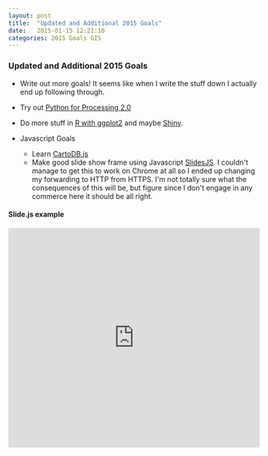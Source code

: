 ```yaml
---
layout: post
title:  "Updated and Additional 2015 Goals"
date:   2015-01-15 12:21:10
categories: 2015 Goals GIS 
---
```




### Updated and Additional 2015 Goals
* Write out more goals! It seems like when I write the stuff down I actually end up following through. 

* Try out [Python for Processing 2.0](http://py.processing.org/)

* Do more stuff in [R with ggplot2](http://ggplot2.org/) and maybe [Shiny](http://shiny.rstudio.com/). 


* Javascript Goals
	* Learn [CartoDB.js](http://docs.cartodb.com/cartodb-platform/cartodb-js.html)
	* Make good slide show frame using Javascript
		[SlidesJS](http://www.slidesjs.com/). I couldn't manage to get this to work on Chrome at all so I ended up changing my forwarding to HTTP from HTTPS. I'm not totally sure what the consequences of this will be, but figure since I don't engage in any commerce here it should be all right. 

#### Slide.js example
<iframe src="http://nygeog.github.io/index_slide.html" frameborder="0" style="width: 100%; height: 440px" ></iframe>

